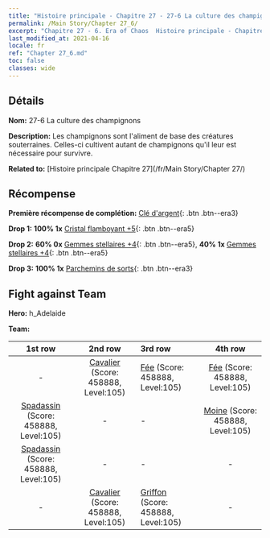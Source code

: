 ```yaml
---
title: "Histoire principale - Chapitre 27 - 27-6 La culture des champignons"
permalink: /Main Story/Chapter 27_6/
excerpt: "Chapitre 27 - 6. Era of Chaos  Histoire principale - Chapitre 27_6. 27-6 La culture des champignons"
last_modified_at: 2021-04-16
locale: fr
ref: "Chapter 27_6.md"
toc: false
classes: wide
---
```


## Détails

 **Nom:** 27-6 La culture des champignons

 **Description:** Les champignons sont l'aliment de base des créatures souterraines. Celles-ci cultivent autant de champignons qu'il leur est nécessaire pour survivre.

 **Related to:** [Histoire principale Chapitre 27](/fr/Main Story/Chapter 27/)

## Récompense

 **Première récompense de complétion:** [Clé d'argent](/fr/Items/con_693/){: .btn .btn--era3}

 **Drop 1:** **100% 1x** [Cristal flamboyant +5](/fr/Items/mat_101/){: .btn .btn--era5}

 **Drop 2:** **60% 0x** [Gemmes stellaires +4](/fr/Items/mat_93/){: .btn .btn--era5}, **40% 1x** [Gemmes stellaires +4](/fr/Items/mat_93/){: .btn .btn--era5}

 **Drop 3:** **100% 1x** [Parchemins de sorts](/fr/Items/con_694/){: .btn .btn--era3}


## Fight against Team
 **Hero:** h_Adelaide

 **Team:**


  | 1st row | 2nd row | 3rd row | 4th row |
  |:----:|:----:|:----|:----:|
  | - | [Cavalier](/fr/units/Cavalier/) (Score: 458888, Level:105)  | [Fée](/fr/units/Sprite/) (Score: 458888, Level:105)  | [Fée](/fr/units/Sprite/) (Score: 458888, Level:105)  |
  | [Spadassin](/fr/units/Swordsman/) (Score: 458888, Level:105)  | - | - | [Moine](/fr/units/Monk/) (Score: 458888, Level:105)  |
  | [Spadassin](/fr/units/Swordsman/) (Score: 458888, Level:105)  | - | - | - |
  | - | [Cavalier](/fr/units/Cavalier/) (Score: 458888, Level:105)  | [Griffon](/fr/units/Griffin/) (Score: 458888, Level:105)  | - |


